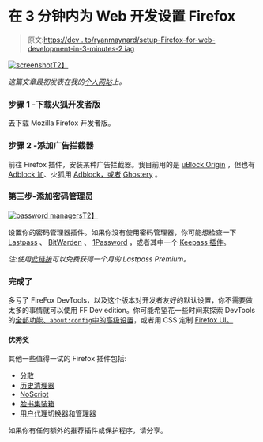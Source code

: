 # 在 3 分钟内为 Web 开发设置 Firefox

> 原文:[https://dev . to/ryanmaynard/setup-Firefox-for-web-development-in-3-minutes-2 iag](https://dev.to/ryanmaynard/setup-firefox-for-web-development-in-3-minutes-2iag)

[![screenshot](../Images/3aaf5160ad15c1268c934af148c6f549.png)T2】](https://res.cloudinary.com/practicaldev/image/fetch/s--xIwXkmnI--/c_limit%2Cf_auto%2Cfl_progressive%2Cq_auto%2Cw_880/https://ryanmaynard.co/images/setup-ff/screenshot.png)

*这篇文章最初发表在我的[个人网站](https://ryanmaynard.co/firefox-setup-web-dev)上。*

### [](#step-1-download-firefox-developer-edition)步骤 1 -下载火狐开发者版

去下载 Mozilla Firefox 开发者版。

### [](#step-2-add-an-ad-blocker)步骤 2 -添加广告拦截器

前往 Firefox 插件，安装某种广告拦截器。我目前用的是 [uBlock Origin](https://addons.mozilla.org/en-US/firefox/addon/ublock-origin/) ，但也有 [Adblock 加](https://addons.mozilla.org/en-US/firefox/addon/adblock-plus/)、火狐用 [Adblock，或者](https://addons.mozilla.org/en-US/firefox/addon/adblock-for-firefox/) [Ghostery](https://addons.mozilla.org/en-US/firefox/addon/ghostery/) 。

### [](#step-3-add-a-password-manager)第三步-添加密码管理员

[![password managers](../Images/81b82acaf666945088bb272c46dc9b37.png)T2】](https://res.cloudinary.com/practicaldev/image/fetch/s--vu2GRptm--/c_limit%2Cf_auto%2Cfl_progressive%2Cq_auto%2Cw_880/https://ryanmaynard.co/images/setup-ff/password-managers.png)

设置你的密码管理器插件。如果你没有使用密码管理器，你可能想检查一下 [Lastpass](https://addons.mozilla.org/en-US/firefox/addon/lastpass-password-manager/) 、 [BitWarden](https://addons.mozilla.org/en-US/firefox/addon/bitwarden-password-manager/) 、 [1Password](https://addons.mozilla.org/en-US/firefox/addon/1password-x-password-manager/) ，或者其中一个 [Keepass 插件](https://addons.mozilla.org/en-US/firefox/addon/keefox/)。

*注:使用[此链接](https://lastpass.com/f?6146526)可以免费获得一个月的 Lastpass Premium。*

### [](#finished)完成了

多亏了 FireFox DevTools，以及这个版本对开发者友好的默认设置，你不需要做太多的事情就可以使用 FF Dev edition。你可能希望花一些时间来探索 DevTools 的[全部功能、`about:config`中的](https://developer.mozilla.org/en-US/docs/Tools)[高级设置](https://old.reddit.com/r/firefox/wiki/aboutconfig)，或者用 CSS 定制 [Firefox UI。](https://old.reddit.com/r/firefox/wiki/userchrome)

#### [](#honorable-mention)优秀奖

其他一些值得一试的 Firefox 插件包括:

*   [分散](https://addons.mozilla.org/en-US/firefox/addon/decentraleyes/)
*   [历史清理器](https://addons.mozilla.org/en-US/firefox/addon/history-cleaner/)
*   [NoScript](https://addons.mozilla.org/en-US/firefox/addon/noscript/)
*   [脸书集装箱](https://addons.mozilla.org/en-US/firefox/addon/facebook-container/)
*   [用户代理切换器和管理器](https://addons.mozilla.org/en-US/firefox/addon/user-agent-string-switcher/)

如果你有任何额外的推荐插件或保护程序，请分享。